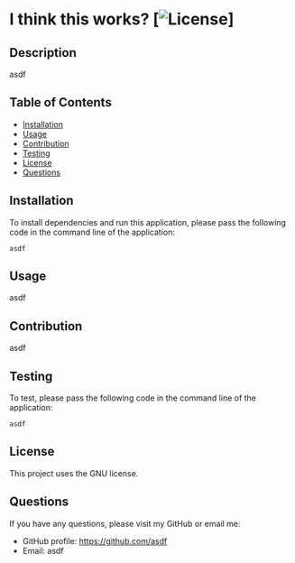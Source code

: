 # I think this works? [![License](https://img.shields.io/badge/License-GNU-yellow.svg)]
  
  ## Description
  asdf
  
  ## Table of Contents
   - [Installation](#installation)
   - [Usage](#usage)
   - [Contribution](#contribution)
   - [Testing](#test)
   - [License](#license)
   - [Questions](#questions)

  ## Installation
  To install dependencies and run this application, please pass the following code in the command line of the application:

  ~~~
  asdf
  ~~~

  ## Usage
  asdf

  ## Contribution
  asdf

  ## Testing
  To test, please pass the following code in the command line of the application:

  ~~~
  asdf
  ~~~

  ## License
  
  This project uses the GNU license.

  ## Questions
  If you have any questions, please visit my GitHub or email me:
  - GitHub profile: https://github.com/asdf
  - Email: asdf
  
